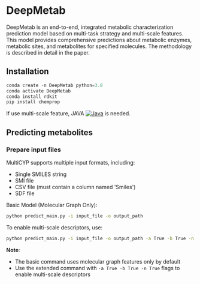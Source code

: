 # DeepMetab
DeepMetab is an end-to-end, integrated metabolic characterization prediction model based on multi-task strategy and multi-scale features. This model provides comprehensive predictions about metabolic enzymes, metabolic sites, and metabolites for specified molecules. The methodology is described in detail in the paper.
## Installation
``` python
conda create -n DeepMetab python=3.8
conda activate DeepMetab
conda install rdkit
pip install chemprop
```
If use multi-scale feature, JAVA [![Java](https://img.shields.io/badge/Java-21.0.2%2B-brightgreen.svg)](https://www.oracle.com/java/technologies/downloads/#java21) is needed.
## Predicting metabolites
### Prepare input files
MultiCYP supports multiple input formats, including:  
- Single SMILES string  
- SMI file  
- CSV file (must contain a column named 'Smiles')  
- SDF file

Basic Model (Molecular Graph Only):
```bash  
python predict_main.py -i input_file -o output_path  
```
To enable multi-scale descriptors, use:  
```bash  
python predict_main.py -i input_file -o output_path -a True -b True -n True  
```
**Note**:   
- The basic command uses molecular graph features only by default  
- Use the extended command with `-a True -b True -n True` flags to enable multi-scale descriptors
